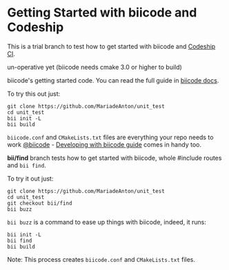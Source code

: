 # Getting Started with biicode and Codeship

This is a trial branch to test how to get started with biicode and [Codeship CI](https://codeship.com/).

un-operative yet (biicode needs cmake 3.0 or higher to build)

biicode's getting started code. You can read the full guide in [biicode docs](http://docs.biicode.com/c++/gettingstarted.html).

To try this out just:

```
git clone https://github.com/MariadeAnton/unit_test
cd unit_test
bii init -L
bii build
```

`biicode.conf` and `CMakeLists.txt` files are everything your repo needs to work [@biicode](www.biicode.com) - [Developing with biicode guide](http://docs.biicode.com/c++/make_biicode_lib.html) comes in handy too. 

**bii/find** branch tests how to get started with biicode, whole #include routes and `bii find`.

To try it out just:

```
git clone https://github.com/MariadeAnton/unit_test
cd unit_test
git checkout bii/find
bii buzz
```

`bii buzz` is a command to ease up things with biicode, indeed, it runs:

```
bii init -L
bii find
bii build
```

Note: This process creates `biicode.conf` and `CMakeLists.txt` files.

